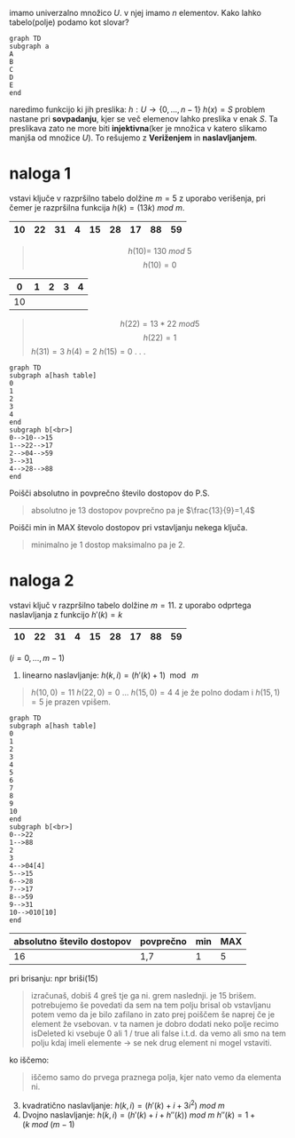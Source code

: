 imamo univerzalno množico $U$. v njej imamo $n$ elementov.
Kako lahko tabelo(polje) podamo kot slovar?
 
 ```mermaid
 graph TD
 subgraph a
 A
 B
 C
 D
 E
 end
 ```
 naredimo funkcijo ki jih preslika:
 $h:U\to \{0,...,n-1\}$
 $h(x)=S$
 problem nastane pri **sovpadanju**, kjer se več elemenov lahko preslika v enak $S$. Ta preslikava zato ne more biti **injektivna**(ker je množica v katero slikamo manjša od množice $U$).
 To rešujemo z **Veriženjem** in **naslavljanjem**.
 
 
 
 # naloga 1
 vstavi ključe v razpršilno tabelo dolžine $m=5$ z uporabo verišenja, pri čemer je razpršilna funkcija $h(k)=(13k)\ mod\ m$. 
  
 | 10  | 22  | 31  | 4   | 15  | 28  | 17  | 88  | 59  | 
 | --- | --- | --- | --- | --- | --- | --- | --- | --- |

>$$h(10)=\ 130\ mod\ 5$$
>$$h(10)=0$$

| 0   | 1   | 2   | 3   | 4   |
| --- | --- | --- | --- | --- |
| 10  |     |     |     |     |

>$$h(22)=13*22\ mod 5$$
>$$h(22)=1$$
>$h(31)=3$
>$h(4)=2$
>$h(15)=0$
> . . . 

```mermaid
graph TD
subgraph a[hash table]
0
1
2
3
4
end
subgraph b[<br>]
0-->10-->15
1-->22-->17
2-->04-->59
3-->31
4-->28-->88
end

```

Poišči absolutno in povprečno število dostopov do P.S. 
> absolutno je 13 dostopov
> povprečno pa je $\frac{13}{9}=1,4$

Poišči min in MAX števolo dostopov pri vstavljanju nekega ključa.
> minimalno je 1 dostop maksimalno pa je 2.

# naloga 2
vstavi ključ v razpršilno tabelo dolžine $m=11$. z uporabo odprtega naslavljanja z funkcijo $h'(k)=k$

 | 10  | 22  | 31  | 4   | 15  | 28  | 17  | 88  | 59  | 
 | --- | --- | --- | --- | --- | --- | --- | --- | --- |

$(i=0,...,m-1)$
1. linearno naslavljanje: $h(k,i)=(h'(k)+1)\mod\ m$
>$h(10,0)=11$
>$h(22,0)=0$
>...
>$h(15,0)=4$
>4 je že polno dodam i
>$h(15,1)=5$ je prazen vpišem.

```mermaid
graph TD
subgraph a[hash table]
0
1
2
3
4
5
6
7
8
9
10
end
subgraph b[<br>]
0-->22
1-->88
2
3
4-->04[4]
5-->15
6-->28
7-->17
8-->59
9-->31
10-->010[10]
end
```
| absolutno število dostopov | povprečno | min | MAX |
| -------------------------- | --------- | --- | --- |
| 16                         | 1,7       | 1   | 5   | 

pri brisanju: npr briši(15)
>izračunaš, dobiš 4 greš tje ga ni. grem naslednji. je 15 brišem. potrebujemo še povedati da sem na tem polju brisal
>ob vstavljanu potem vemo da je bilo zafilano in zato prej poiščem še naprej če je element že vsebovan. v ta namen je dobro dodati neko polje recimo isDeleted ki vsebuje 0 ali 1 / true ali false i.t.d. da vemo ali smo na tem polju kdaj imeli elemente -> se nek drug element ni mogel vstaviti.

ko iščemo:
> iščemo samo do prvega praznega polja, kjer nato vemo da elementa ni.

3. kvadratično naslavljanje: $h(k,i)=(h'(k)+i+3i^2)\ mod\ m$
4. Dvojno naslavljanje:  $h(k,i)=(h'(k)+i+h''(k))\ mod\ m$
	$h''(k)=1+(k\ mod\ (m-1)$